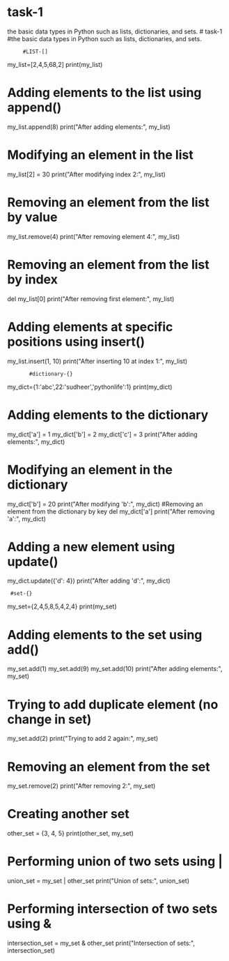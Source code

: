 # task-1
 the basic data  types in Python such as lists, dictionaries, and  sets. 
                # task-1
 #the basic data  types in Python such as lists, dictionaries, and  sets. 
 
         #LIST-[]
 my_list=[2,4,5,68,2]
print(my_list)
# Adding elements to the list using append()
my_list.append(8)
print("After adding elements:", my_list)
  # Modifying an element in the list
my_list[2] = 30
print("After modifying index 2:", my_list)
 # Removing an element from the list by value
my_list.remove(4)
print("After removing element 4:", my_list)
# Removing an element from the list by index
del my_list[0]
print("After removing first element:", my_list)
# Adding elements at specific positions using insert()
my_list.insert(1, 10)
print("After inserting 10 at index 1:", my_list)

 
           #dictionary-{}
my_dict={1:'abc',22:'sudheer','pythonlife':1}
print(my_dict)
 # Adding elements to the dictionary
my_dict['a'] = 1
my_dict['b'] = 2
my_dict['c'] = 3
print("After adding elements:", my_dict)
# Modifying an element in the dictionary
my_dict['b'] = 20
print("After modifying 'b':", my_dict)
#Removing an element from the dictionary by key
del my_dict['a']
print("After removing 'a':", my_dict)
# Adding a new element using update()
my_dict.update({'d': 4})
print("After adding 'd':", my_dict)


     #set-{}
my_set={2,4,5,8,5,4,2,4}
print(my_set)
# Adding elements to the set using add()
my_set.add(1)
my_set.add(9)
my_set.add(10)
print("After adding elements:", my_set)
# Trying to add duplicate element (no change in set)
my_set.add(2)
print("Trying to add 2 again:", my_set)
# Removing an element from the set
my_set.remove(2)
print("After removing 2:", my_set)
# Creating another set
other_set = {3, 4, 5}
print(other_set, my_set)
# Performing union of two sets using |
union_set = my_set | other_set
print("Union of sets:", union_set)
# Performing intersection of two sets using &
intersection_set = my_set & other_set
print("Intersection of sets:", intersection_set)
